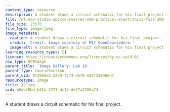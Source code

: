 ```yaml
---
content_type: resource
description: A student draws a circuit schematic for his final project.
file: /ol-ocw-studio-app/courses/ec-s06-practical-electronics-fall-2004/b5dbf8bdb31b2271dc13de77a2706a74_12.jpg
file_size: 23570
file_type: image/jpeg
image_metadata:
  caption: A student draws a circuit schematic for his final project.
  credit: 'Credit: Image courtesy of MIT OpenCourseWare.'
  image-alt: A student draws a circuit schematic for his final project.
learning_resource_types: []
license: https://creativecommons.org/licenses/by-nc-sa/4.0/
ocw_type: OCWImage
parent_title: 'Image Gallery: Lab 10'
parent_type: CourseSection
parent_uid: 9f359de3-2240-f274-db76-e85f310466d7
resourcetype: Image
title: 12.jpg
uid: b5dbf8bd-b31b-2271-dc13-de77a2706a74
---
```

A student draws a circuit schematic for his final project.